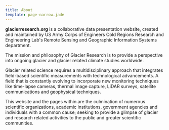 ```yaml
---
title: About
template: page-narrow.jade
---
```


**glacierresearch.org** is a collaborative data presentation website, created and maintained by US Army Corps of Engineers Cold Regions Research and Engineering Lab's Remote Sensing and Geographic Information Systems department.

<span class="more"></span>

The mission and philosophy of Glacier Research is to provide a perspective into ongoing glacier and glacier related climate studies worldwide. 

Glacier related science requires a multidisciplinary approach that integrates field-based scientific measurements with technological advancements. A field that is constantly evolving to incorporate new monitoring techniques like time-lapse cameras, thermal image capture, LiDAR surveys, satellite communications and geophysical techniques. 

This website and the pages within are the culmination of numerous scientific organizations, academic institutions, government agencies and individuals with a common cause; seeking to provide a glimpse of glacier and research related activities to the public and greater scientific communities.
